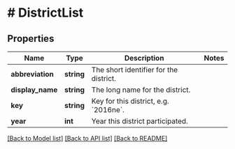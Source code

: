 # # DistrictList

## Properties

Name | Type | Description | Notes
------------ | ------------- | ------------- | -------------
**abbreviation** | **string** | The short identifier for the district. | 
**display_name** | **string** | The long name for the district. | 
**key** | **string** | Key for this district, e.g. &#x60;2016ne&#x60;. | 
**year** | **int** | Year this district participated. | 

[[Back to Model list]](../../README.md#documentation-for-models) [[Back to API list]](../../README.md#documentation-for-api-endpoints) [[Back to README]](../../README.md)


